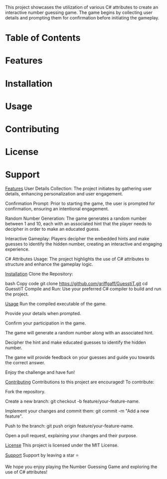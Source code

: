 This project showcases the utilization of various C# attributes to create an interactive number guessing game. The game begins by collecting user details and prompting them for confirmation before initiating the gameplay.

# Table of Contents
# Features
# Installation
# Usage
# Contributing
# License
# Support

[Features](#Features)
User Details Collection: The project initiates by gathering user details, enhancing personalization and user engagement.

Confirmation Prompt: Prior to starting the game, the user is prompted for confirmation, ensuring an intentional engagement.

Random Number Generation: The game generates a random number between 1 and 10, each with an associated hint that the player needs to decipher in order to make an educated guess.

Interactive Gameplay: Players decipher the embedded hints and make guesses to identify the hidden number, creating an interactive and engaging experience.

C# Attributes Usage: The project highlights the use of C# attributes to structure and enhance the gameplay logic.

[Installation](#Installation)
Clone the Repository:

bash
Copy code
git clone https://github.com/griffgaff/GuesstiT.git
cd GuesstiT
Compile and Run:
Use your preferred C# compiler to build and run the project.

[Usage](#Usage)
Run the compiled executable of the game.

Provide your details when prompted.

Confirm your participation in the game.

The game will generate a random number along with an associated hint.

Decipher the hint and make educated guesses to identify the hidden number.

The game will provide feedback on your guesses and guide you towards the correct answer.

Enjoy the challenge and have fun!

[Contributing](#Contributing)
Contributions to this project are encouraged! To contribute:

Fork the repository.

Create a new branch: git checkout -b feature/your-feature-name.

Implement your changes and commit them: git commit -m "Add a new feature".

Push to the branch: git push origin feature/your-feature-name.

Open a pull request, explaining your changes and their purpose.

[License](#License)
This project is licensed under the MIT License.

[Support](#Support)
Support by leaving a star ⭐️

We hope you enjoy playing the Number Guessing Game and exploring the use of C# attributes!
